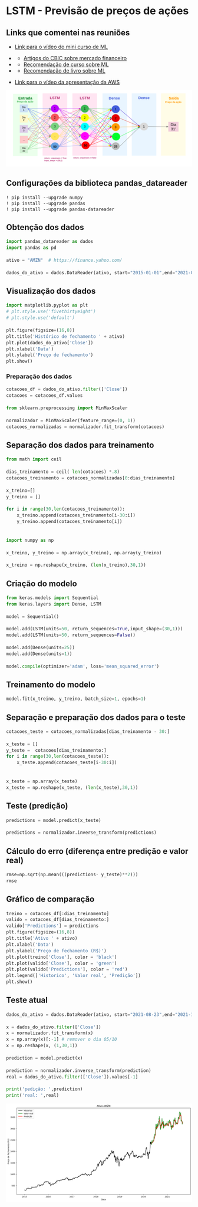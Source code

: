 # **LSTM - Previsão de preços de ações**

## Links que comentei nas reuniões

- [Link para o vídeo do mini curso de ML](https://seniorsistemassa-my.sharepoint.com/:v:/g/personal/paula_campigotto_senior_com_br/Ef0TnsJ3th1NifOvGw_H2oIBGaiseS3EzifFAEuwh9f3CA?e=JFLNXG)
- - [Artigos do CBIC sobre mercado financeiro](https://sbic.org.br/eventos/cbic_2021/#st04)
- - [Recomendação de curso sobre ML](https://www.coursera.org/learn/machine-learning/)
- - [Recomendação de livro sobre ML](https://www.amazon.com.br/M%C3%A3os-Obra-Aprendizado-Scikit-Learn-Inteligentes/dp/8550815489/ref=asc_df_8550815489/?tag=googleshopp00-20&linkCode=df0&hvadid=379715964603&hvpos=&hvnetw=g&hvrand=17329341288120638174&hvpone=&hvptwo=&hvqmt=&hvdev=c&hvdvcmdl=&hvlocint=&hvlocphy=9102333&hvtargid=pla-1390910077420&psc=1)

- [Link para o vídeo da apresentação da AWS](https://seniorsistemassa-my.sharepoint.com/:v:/g/personal/paula_campigotto_senior_com_br/EWLEPtH5scpHmpk8tZ-2S2sBtIPupqu0BC8aNSTTohhuxw?e=r1wWIU)

![](model.png)

## **Configurações da biblioteca pandas_datareader**

```
! pip install --upgrade numpy
! pip install --upgrade pandas
! pip install --upgrade pandas-datareader
```

## **Obtenção dos dados**

```py
import pandas_datareader as dados
import pandas as pd

ativo = "AMZN"  # https://finance.yahoo.com/

dados_do_ativo = dados.DataReader(ativo, start="2015-01-01",end="2021-08-24", data_source='yahoo')
```

## **Visualização dos dados**

```py
import matplotlib.pyplot as plt
# plt.style.use('fivethirtyeight')
# plt.style.use('default')

plt.figure(figsize=(16,8))
plt.title('Histórico de fechamento ' + ativo)
plt.plot(dados_do_ativo['Close'])
plt.xlabel('Data')
plt.ylabel('Preço de fechamento')
plt.show()
```

### **Preparação dos dados**

```py
cotacoes_df = dados_do_ativo.filter(['Close'])
cotacoes = cotacoes_df.values

from sklearn.preprocessing import MinMaxScaler

normalizador = MinMaxScaler(feature_range=(0, 1)) 
cotacoes_normalizadas = normalizador.fit_transform(cotacoes)
```

## **Separação dos dados para treinamento**
```py
from math import ceil

dias_treinamento = ceil( len(cotacoes) *.8) 
cotacoes_treinamento = cotacoes_normalizadas[0:dias_treinamento]

x_treino=[]
y_treino = []

for i in range(30,len(cotacoes_treinamento)):
    x_treino.append(cotacoes_treinamento[i-30:i])
    y_treino.append(cotacoes_treinamento[i])


import numpy as np

x_treino, y_treino = np.array(x_treino), np.array(y_treino)

x_treino = np.reshape(x_treino, (len(x_treino),30,1))

```
## **Criação do modelo**

```py
from keras.models import Sequential
from keras.layers import Dense, LSTM

model = Sequential()

model.add(LSTM(units=50, return_sequences=True,input_shape=(30,1)))
model.add(LSTM(units=50, return_sequences=False))

model.add(Dense(units=25))
model.add(Dense(units=1))

model.compile(optimizer='adam', loss='mean_squared_error')
```

## **Treinamento do modelo**
```py
model.fit(x_treino, y_treino, batch_size=1, epochs=1)
```

## **Separação e preparação dos dados para o teste**
```py
cotacoes_teste = cotacoes_normalizadas[dias_treinamento - 30:]

x_teste = []
y_teste =  cotacoes[dias_treinamento:] 
for i in range(30,len(cotacoes_teste)):
    x_teste.append(cotacoes_teste[i-30:i])


x_teste = np.array(x_teste)
x_teste = np.reshape(x_teste, (len(x_teste),30,1))
```

## **Teste (predição)**

```py
predictions = model.predict(x_teste) 

predictions = normalizador.inverse_transform(predictions)
```

## **Cálculo do erro (diferença entre predição e valor real)**
```py
rmse=np.sqrt(np.mean(((predictions- y_teste)**2)))
rmse
```
## **Gráfico de comparação**

```py
treino = cotacoes_df[:dias_treinamento]
valido = cotacoes_df[dias_treinamento:]
valido['Predictions'] = predictions
plt.figure(figsize=(16,8))
plt.title('Ativo ' + ativo)
plt.xlabel('Data')
plt.ylabel('Preço de fechamento (R$)')
plt.plot(treino['Close'], color = 'black')
plt.plot(valido['Close'], color = 'green')
plt.plot(valido['Predictions'], color = 'red')
plt.legend(['Historico', 'Valor real', 'Predição'])
plt.show()
```
## **Teste atual**
```py
dados_do_ativo = dados.DataReader(ativo, start="2021-08-23",end="2021-10-05", data_source='yahoo')

x = dados_do_ativo.filter(['Close'])
x = normalizador.fit_transform(x)
x = np.array(x)[:-1] # remover o dia 05/10
x = np.reshape(x, (1,30,1))

prediction = model.predict(x) 

prediction = normalizador.inverse_transform(prediction)
real = dados_do_ativo.filter(['Close']).values[-1]

print('pedição: ',prediction)
print('real: ',real)
```

![](predictions.png)

